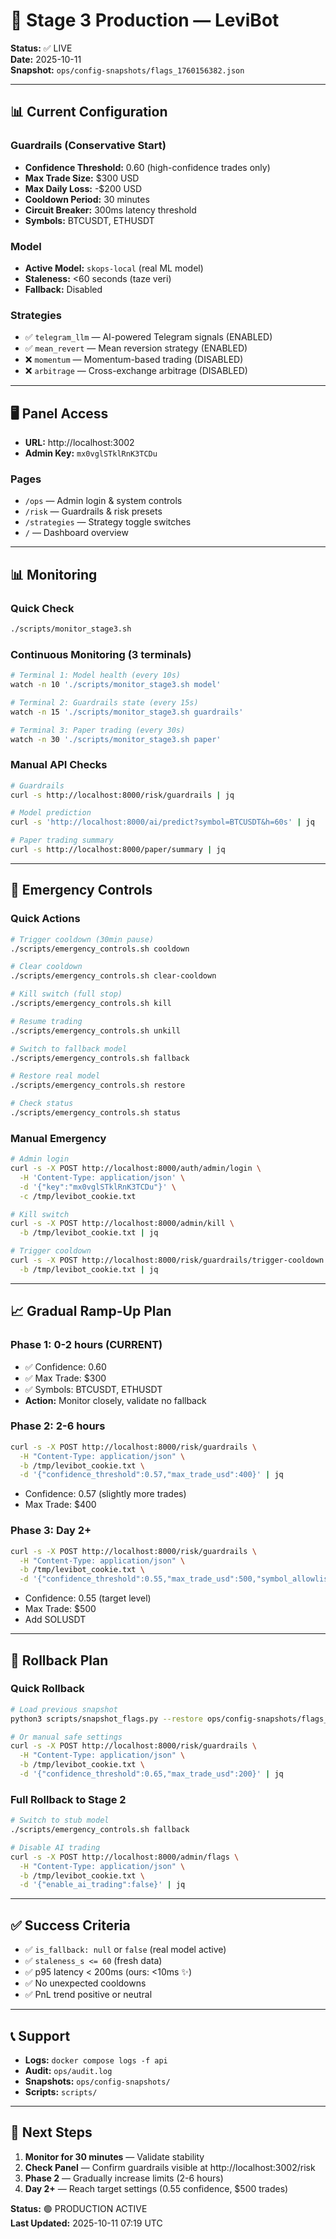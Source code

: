 # 🚀 Stage 3 Production — LeviBot

**Status:** ✅ LIVE  
**Date:** 2025-10-11  
**Snapshot:** `ops/config-snapshots/flags_1760156382.json`

---

## 📊 Current Configuration

### Guardrails (Conservative Start)

- **Confidence Threshold:** 0.60 (high-confidence trades only)
- **Max Trade Size:** $300 USD
- **Max Daily Loss:** -$200 USD
- **Cooldown Period:** 30 minutes
- **Circuit Breaker:** 300ms latency threshold
- **Symbols:** BTCUSDT, ETHUSDT

### Model

- **Active Model:** `skops-local` (real ML model)
- **Staleness:** <60 seconds (taze veri)
- **Fallback:** Disabled

### Strategies

- ✅ `telegram_llm` — AI-powered Telegram signals (ENABLED)
- ✅ `mean_revert` — Mean reversion strategy (ENABLED)
- ❌ `momentum` — Momentum-based trading (DISABLED)
- ❌ `arbitrage` — Cross-exchange arbitrage (DISABLED)

---

## 🖥️ Panel Access

- **URL:** http://localhost:3002
- **Admin Key:** `mx0vglSTklRnK3TCDu`

### Pages

- `/ops` — Admin login & system controls
- `/risk` — Guardrails & risk presets
- `/strategies` — Strategy toggle switches
- `/` — Dashboard overview

---

## 📊 Monitoring

### Quick Check

```bash
./scripts/monitor_stage3.sh
```

### Continuous Monitoring (3 terminals)

```bash
# Terminal 1: Model health (every 10s)
watch -n 10 './scripts/monitor_stage3.sh model'

# Terminal 2: Guardrails state (every 15s)
watch -n 15 './scripts/monitor_stage3.sh guardrails'

# Terminal 3: Paper trading (every 30s)
watch -n 30 './scripts/monitor_stage3.sh paper'
```

### Manual API Checks

```bash
# Guardrails
curl -s http://localhost:8000/risk/guardrails | jq

# Model prediction
curl -s 'http://localhost:8000/ai/predict?symbol=BTCUSDT&h=60s' | jq

# Paper trading summary
curl -s http://localhost:8000/paper/summary | jq
```

---

## 🧯 Emergency Controls

### Quick Actions

```bash
# Trigger cooldown (30min pause)
./scripts/emergency_controls.sh cooldown

# Clear cooldown
./scripts/emergency_controls.sh clear-cooldown

# Kill switch (full stop)
./scripts/emergency_controls.sh kill

# Resume trading
./scripts/emergency_controls.sh unkill

# Switch to fallback model
./scripts/emergency_controls.sh fallback

# Restore real model
./scripts/emergency_controls.sh restore

# Check status
./scripts/emergency_controls.sh status
```

### Manual Emergency

```bash
# Admin login
curl -s -X POST http://localhost:8000/auth/admin/login \
  -H 'Content-Type: application/json' \
  -d '{"key":"mx0vglSTklRnK3TCDu"}' \
  -c /tmp/levibot_cookie.txt

# Kill switch
curl -s -X POST http://localhost:8000/admin/kill \
  -b /tmp/levibot_cookie.txt | jq

# Trigger cooldown
curl -s -X POST http://localhost:8000/risk/guardrails/trigger-cooldown \
  -b /tmp/levibot_cookie.txt | jq
```

---

## 📈 Gradual Ramp-Up Plan

### Phase 1: 0-2 hours (CURRENT)

- ✅ Confidence: 0.60
- ✅ Max Trade: $300
- ✅ Symbols: BTCUSDT, ETHUSDT
- **Action:** Monitor closely, validate no fallback

### Phase 2: 2-6 hours

```bash
curl -s -X POST http://localhost:8000/risk/guardrails \
  -H "Content-Type: application/json" \
  -b /tmp/levibot_cookie.txt \
  -d '{"confidence_threshold":0.57,"max_trade_usd":400}' | jq
```

- Confidence: 0.57 (slightly more trades)
- Max Trade: $400

### Phase 3: Day 2+

```bash
curl -s -X POST http://localhost:8000/risk/guardrails \
  -H "Content-Type: application/json" \
  -b /tmp/levibot_cookie.txt \
  -d '{"confidence_threshold":0.55,"max_trade_usd":500,"symbol_allowlist":["BTCUSDT","ETHUSDT","SOLUSDT"]}' | jq
```

- Confidence: 0.55 (target level)
- Max Trade: $500
- Add SOLUSDT

---

## 🔄 Rollback Plan

### Quick Rollback

```bash
# Load previous snapshot
python3 scripts/snapshot_flags.py --restore ops/config-snapshots/flags_PREVIOUS.json

# Or manual safe settings
curl -s -X POST http://localhost:8000/risk/guardrails \
  -H "Content-Type: application/json" \
  -b /tmp/levibot_cookie.txt \
  -d '{"confidence_threshold":0.65,"max_trade_usd":200}' | jq
```

### Full Rollback to Stage 2

```bash
# Switch to stub model
./scripts/emergency_controls.sh fallback

# Disable AI trading
curl -s -X POST http://localhost:8000/admin/flags \
  -H "Content-Type: application/json" \
  -b /tmp/levibot_cookie.txt \
  -d '{"enable_ai_trading":false}' | jq
```

---

## ✅ Success Criteria

- ✅ `is_fallback: null` or `false` (real model active)
- ✅ `staleness_s <= 60` (fresh data)
- ✅ p95 latency < 200ms (ours: <10ms ✨)
- ✅ No unexpected cooldowns
- ✅ PnL trend positive or neutral

---

## 📞 Support

- **Logs:** `docker compose logs -f api`
- **Audit:** `ops/audit.log`
- **Snapshots:** `ops/config-snapshots/`
- **Scripts:** `scripts/`

---

## 🎯 Next Steps

1. **Monitor for 30 minutes** — Validate stability
2. **Check Panel** — Confirm guardrails visible at http://localhost:3002/risk
3. **Phase 2** — Gradually increase limits (2-6 hours)
4. **Day 2+** — Reach target settings (0.55 confidence, $500 trades)

**Status:** 🟢 PRODUCTION ACTIVE  
**Last Updated:** 2025-10-11 07:19 UTC
